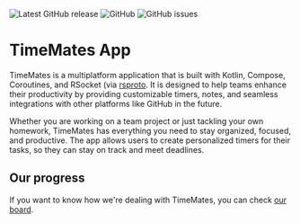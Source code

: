 ![Latest GitHub release](https://img.shields.io/github/v/release/timemates/sdk?include_prereleases)
![GitHub](https://img.shields.io/github/license/timemates/sdk)
![GitHub issues](https://img.shields.io/github/issues/timemates/sdk)
# TimeMates App
TimeMates is a multiplatform application that is built with Kotlin, Compose,
 Coroutines, and RSocket (via [rsproto](https://github.com/timemates/rsproto).
It is designed to help teams enhance their productivity by providing customizable timers,
 notes, and seamless integrations with other platforms like GitHub in the future.

Whether you are working on a team project or just tackling your own homework, TimeMates has everything you need to
stay organized, focused, and productive.
The app allows users to create personalized timers for their tasks,
so they can stay on track and meet deadlines.

## Our progress
If you want to know how we're dealing with TimeMates, you can check [our
board](https://github.com/orgs/timemates/projects/7).
